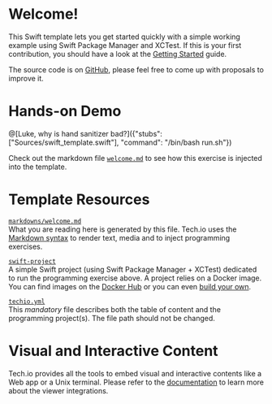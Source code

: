 # Welcome!

This Swift template lets you get started quickly with a simple working example using Swift Package Manager and XCTest. If this is your first contribution, you should have a look at the [Getting Started](https://tech.io/doc/getting-started-create-playground) guide.
 

The source code is on [GitHub](https://github.com/TechDotIO/swift-template), please feel free to come up with proposals to improve it.

# Hands-on Demo

@[Luke, why is hand sanitizer bad?]({"stubs": ["Sources/swift_template.swift"], "command": "/bin/bash run.sh"})

Check out the markdown file [`welcome.md`](https://github.com/TechDotIO/swift-template/blob/master/markdowns/welcome.md) to see how this exercise is injected into the template.

# Template Resources

[`markdowns/welcome.md`](https://github.com/TechDotIO/swift-template/blob/master/markdowns/welcome.md)  
What you are reading here is generated by this file. Tech.io uses the [Markdown syntax](https://tech.io/doc/reference-markdowns) to render text, media and to inject programming exercises.


[`swift-project`](https://github.com/TechDotIO/swift-template/tree/master/swift-template)  
A simple Swift project (using Swift Package Manager + XCTest) dedicated to run the programming exercise above. A project relies on a Docker image. You can find images on the [Docker Hub](https://hub.docker.com/explore/) or you can even [build your own](https://tech.io/doc/reference-runner).


[`techio.yml`](https://github.com/TechDotIO/swift-template/blob/master/techio.yml)  
This *mandatory* file describes both the table of content and the programming project(s). The file path should not be changed.


# Visual and Interactive Content

Tech.io provides all the tools to embed visual and interactive contents like a Web app or a Unix terminal. Please refer to the [documentation](https://tech.io/doc) to learn more about the viewer integrations.

